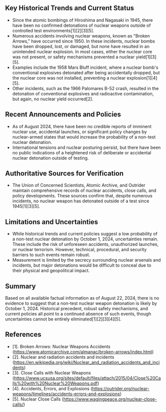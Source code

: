 ## Key Historical Trends and Current Status

- Since the atomic bombings of Hiroshima and Nagasaki in 1945, there have been no confirmed detonations of nuclear weapons outside of controlled test environments[1][2][3][5].
- Numerous accidents involving nuclear weapons, known as "Broken Arrows," have occurred since 1950. In these incidents, nuclear bombs have been dropped, lost, or damaged, but none have resulted in an unintended nuclear explosion. In most cases, either the nuclear core was not present, or safety mechanisms prevented a nuclear yield[1][3][5].
- Examples include the 1958 Mars Bluff incident, where a nuclear bomb's conventional explosives detonated after being accidentally dropped, but the nuclear core was not installed, preventing a nuclear explosion[1][4][5].
- Other incidents, such as the 1966 Palomares B-52 crash, resulted in the detonation of conventional explosives and radioactive contamination, but again, no nuclear yield occurred[2].

## Recent Announcements and Policies

- As of August 2024, there have been no credible reports of imminent nuclear use, accidental launches, or significant policy changes by nuclear-armed states that would increase the probability of a non-test nuclear detonation.
- International tensions and nuclear posturing persist, but there have been no public indications of a heightened risk of deliberate or accidental nuclear detonation outside of testing.

## Authoritative Sources for Verification

- The Union of Concerned Scientists, Atomic Archive, and Outrider maintain comprehensive records of nuclear accidents, close calls, and policy developments. These sources confirm that, despite numerous incidents, no nuclear weapon has detonated outside of a test since 1945[1][3][5].

## Limitations and Uncertainties

- While historical trends and current policies suggest a low probability of a non-test nuclear detonation by October 1, 2024, uncertainties remain. These include the risk of unforeseen accidents, unauthorized launches, or nuclear terrorism. However, technical, procedural, and security barriers to such events remain robust.
- Measurement is limited by the secrecy surrounding nuclear arsenals and incidents, but major detonations would be difficult to conceal due to their physical and geopolitical impact.

## Summary

Based on all available factual information as of August 22, 2024, there is no evidence to suggest that a non-test nuclear weapon detonation is likely by October 1, 2024. Historical precedent, robust safety mechanisms, and current policies all point to a continued absence of such events, though uncertainties cannot be entirely eliminated[1][2][3][4][5].

## References

- [1]. Broken Arrows: Nuclear Weapons Accidents (https://www.atomicarchive.com/almanac/broken-arrows/index.html)
- [2]. Nuclear and radiation accidents and incidents (https://en.wikipedia.org/wiki/Nuclear_and_radiation_accidents_and_incidents)
- [3]. Close Calls with Nuclear Weapons (https://www.ucsusa.org/sites/default/files/attach/2015/04/Close%20Calls%20with%20Nuclear%20Weapons.pdf)
- [4]. Accidents, Errors, and Explosions (https://outrider.org/nuclear-weapons/timelines/accidents-errors-and-explosions)
- [5]. Nuclear Close Calls (https://www.wagingpeace.org/nuclear-close-calls/)